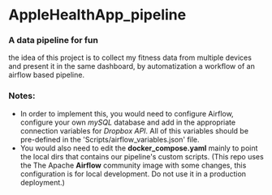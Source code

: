 # AppleHealthApp_pipeline
### A data pipeline for fun

the idea of this project is to collect my fitness data from multiple devices and present it in the same dashboard, by automatization a workflow of an airflow based pipeline.




### Notes:
- In order to implement this, you would need to configure Airflow, configure your own *mySQL* database and add in the appropriate connection variables for *Dropbox API*. All of this variables should be pre-defined in the 'Scripts/airflow_variables.json' file.
- You would also need to edit the **docker_compose.yaml** mainly to point the local dirs that contains our pipeline's custom scripts. (This repo uses the          The Apache **Airflow** community image with some changes, this configuration is for local development. Do not use it in a production deployment.)
      

      
